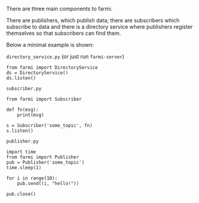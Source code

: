 There are three main components to farmi.


There are publishers, which publish data; there are subscribers which subscribe to data and there is a directory service where publishers register themselves so that subscribers can find them.

Below a minimal example is shown:

`directory_service.py` (or just run `farmi-server`)
```
from farmi import DirectoryService
ds = DirectoryService()
ds.listen()
```

`subscriber.py`
```
from farmi import Subscriber

def fn(msg):
    print(msg)

s = Subscriber('some_topic', fn)
s.listen()
```

`publisher.py`
```
import time
from farmi import Publisher
pub = Publisher('some_topic')
time.sleep(1)

for i in range(10):
    pub.send((i, "hello!"))

pub.close()
```
